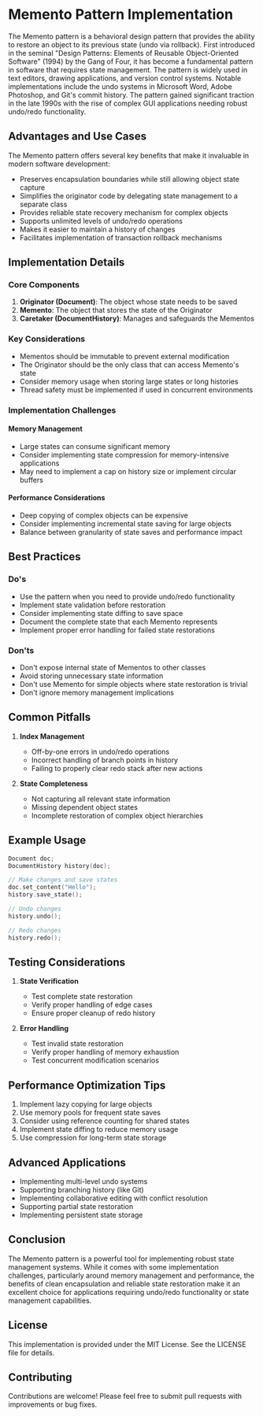 # Memento Pattern Implementation

The Memento pattern is a behavioral design pattern that provides the ability to restore an object to its previous state 
(undo via rollback). First introduced in the seminal "Design Patterns: Elements of Reusable Object-Oriented Software" (1994)
by the Gang of Four, it has become a fundamental pattern in software that requires state management. The pattern is widely
used in text editors, drawing applications, and version control systems. Notable implementations include the undo systems in
Microsoft Word, Adobe Photoshop, and Git's commit history. The pattern gained significant traction in the late 1990s with
the rise of complex GUI applications needing robust undo/redo functionality.

## Advantages and Use Cases

The Memento pattern offers several key benefits that make it invaluable in modern software development:
- Preserves encapsulation boundaries while still allowing object state capture
- Simplifies the originator code by delegating state management to a separate class
- Provides reliable state recovery mechanism for complex objects
- Supports unlimited levels of undo/redo operations
- Makes it easier to maintain a history of changes
- Facilitates implementation of transaction rollback mechanisms

## Implementation Details

### Core Components
1. **Originator (Document)**: The object whose state needs to be saved
2. **Memento**: The object that stores the state of the Originator
3. **Caretaker (DocumentHistory)**: Manages and safeguards the Mementos

### Key Considerations
- Mementos should be immutable to prevent external modification
- The Originator should be the only class that can access Memento's state
- Consider memory usage when storing large states or long histories
- Thread safety must be implemented if used in concurrent environments

### Implementation Challenges

#### Memory Management
- Large states can consume significant memory
- Consider implementing state compression for memory-intensive applications
- May need to implement a cap on history size or implement circular buffers

#### Performance Considerations
- Deep copying of complex objects can be expensive
- Consider implementing incremental state saving for large objects
- Balance between granularity of state saves and performance impact

## Best Practices

### Do's
- Use the pattern when you need to provide undo/redo functionality
- Implement state validation before restoration
- Consider implementing state diffing to save space
- Document the complete state that each Memento represents
- Implement proper error handling for failed state restorations

### Don'ts
- Don't expose internal state of Mementos to other classes
- Avoid storing unnecessary state information
- Don't use Memento for simple objects where state restoration is trivial
- Don't ignore memory management implications

## Common Pitfalls

1. **Index Management**
    - Off-by-one errors in undo/redo operations
    - Incorrect handling of branch points in history
    - Failing to properly clear redo stack after new actions

2. **State Completeness**
    - Not capturing all relevant state information
    - Missing dependent object states
    - Incomplete restoration of complex object hierarchies

## Example Usage

```cpp
Document doc;
DocumentHistory history(doc);

// Make changes and save states
doc.set_content("Hello");
history.save_state();

// Undo changes
history.undo();

// Redo changes
history.redo();
```

## Testing Considerations

1. **State Verification**
    - Test complete state restoration
    - Verify proper handling of edge cases
    - Ensure proper cleanup of redo history

2. **Error Handling**
    - Test invalid state restoration
    - Verify proper handling of memory exhaustion
    - Test concurrent modification scenarios

## Performance Optimization Tips

1. Implement lazy copying for large objects
2. Use memory pools for frequent state saves
3. Consider using reference counting for shared states
4. Implement state diffing to reduce memory usage
5. Use compression for long-term state storage

## Advanced Applications

- Implementing multi-level undo systems
- Supporting branching history (like Git)
- Implementing collaborative editing with conflict resolution
- Supporting partial state restoration
- Implementing persistent state storage

## Conclusion

The Memento pattern is a powerful tool for implementing robust state management systems. While it comes with some
implementation challenges, particularly around memory management and performance, the benefits of clean encapsulation
and reliable state restoration make it an excellent choice for applications requiring undo/redo functionality or state
management capabilities.

## License
This implementation is provided under the MIT License. See the LICENSE file for details.

## Contributing
Contributions are welcome! Please feel free to submit pull requests with improvements or bug fixes.
